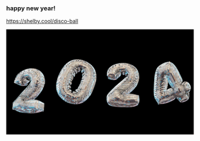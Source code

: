 ### happy new year!

https://shelby.cool/disco-ball

![2024](https://raw.githubusercontent.com/shelbywilson/disco-ball/main/preview.png)
